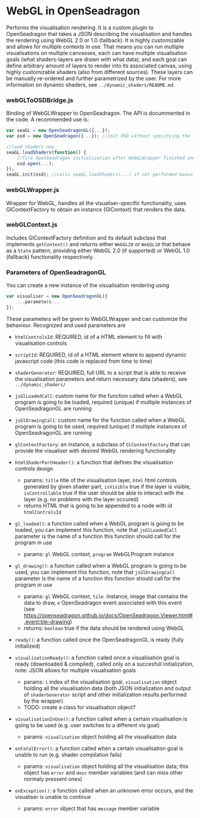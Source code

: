# WebGL in OpenSeadragon
Performs the visualisation rendering. It is a custom plugin to OpenSeadragon that takes a JSON describing the visualisation and handles the rendering using WebGL 2.0 or 1.0 (fallback). It is highly customizable and allows for multiple contexts in use.
That means you can run multiple visualisations on multiple canvasses, each can have multiple visualisation goals (what shaders-layers are drawn with what data); and each goal can define arbitrary amount of layers to render
into its associated canvas, using highly customizable shaders (also from different sources). These layers can be manually re-ordered and further parametrized by the user. For more information on dynamic shaders, see `../dynamic_shaders/README.md`.

### webGLToOSDBridge.js
Binding of WebGLWrapper to OpenSeadragon. The API is docummented in the code. A recommended use is:
```js
var seaGL = new OpenSeadragonGL({...});
var osd = new OpenSeadragon({...}); //init OSD without specifying the TileSources to load - delay the initialization

//load shaders now
seaGL.loadShaders(function() {
    //fire OpenSeadragon initialization after WebGLWrapper finished and the rendering can begin
    osd.open(...);
});
seaGL.init(osd); //calls seaGL.loadShaders(...) if not performed manually
```

### webGLWrapper.js
Wrapper for WebGL, handles all the visualiser-specific functionality, uses GlContextFactory to obtain an instance (GlContext) that renders the data.

### webGLContext.js
Includes GlContextFactory definition and its default subclass that implements `getContext()` and returns either `WebGL20` or `WebGL10` that behave as a `State` pattern, providing either WebGL 2.0 (if supported) or WebGL 1.0 (fallback) functionality respectively.

### Parameters of OpenSeadragonGL
You can create a new instance of the visualisation rendering using
```js
var visualiser = new OpenSeadragonGL({
    ...parameters...
});
```
These parameters will be given to WebGLWrapper and can customize the behaviour. Recognized and used parameters are

- `htmlControlsId`: REQUIRED, id of a HTML element to fill with visualisation controls
- `scriptId`:  REQUIRED, id of a HTML element where to append dynamic javascript code (this code is replaced from time to time)
- `shaderGenerator`: REQUIRED, full URL to a script that is able to receive the visualisation parameters and return necessary data (shaders), see `../dynamic_shaders/`
- `jsGlLoadedCall`: custom name for the function called when a WebGL program is going to be loaded, required (unique) if multiple instances of OpenSeadragonGL are running
- `jsGlDrawingCall`: custom name for the function called when a WebGL program is going to be used, required (unique) if multiple instances of OpenSeadragonGL are running
- `glContextFactory`: an instance, a subclass of `GlContextFactory` that can provide the visualiser with desired WebGL rendering functionality 

- `htmlShaderPartHeader()`: a function that defines the visualisation controls design
    - params: `title` title of the visualisation layer, `html` html controls generated by given shader part, `isVisible` true if the layer is visible,  `isControllable` true if the user should be able to interact with the layer (e.g. no problems with the layer occured)
    - returns HTML that is going to be appended to a node with id `htmlControlsId` 
- `gl_loaded()`: a function called when a WebGL program is going to be loaded, you can implement this function, note that `jsGlLoadedCall` parameter is the name of a function this function should call for the program in use
    - params: `gl` WebGL context, `program` WebGLProgram instance
- `gl_drawing()`: a function called when a WebGL program is going to be used, you can implement this function, note that `jsGlDrawingCall` parameter is the name of a function this function should call for the program in use
    - params: `gl` WebGL context, `tile` <img> instance, image that contains the data to draw, `e` OpenSeadragon event associated with this event (see https://openseadragon.github.io/docs/OpenSeadragon.Viewer.html#.event:tile-drawing)
    - returns: `boolean` true if the data should be rendered using WebGL
- `ready()`: a function called once the OpenSeadragonGL is ready (fully initialized)
- `visualisationReady()`: a function called once a visualisation goal is ready (downloaded & compiled), called only on a succesfull initialization, note: JSON allows for multiple visualisation goals
    - params: `i` index of the visualisation goal, `visualisation` object holding all the visualisation data (both JSON initialization and output of `shaderGenerator` script and other initialization results performed by the wrapper)
    - TODO: create a class for visualisation object?
- `visualisationInUse()`: a function called when a certain visualisation is going to be used (e.g. user switches to a different vis goal)
    - params: `visualisation` object holding all the visualisation data
- `onFatalError()`: a function called when a certain visualisation goal is unable to run (e.g. shader compilation fails)
    - params: `visualisation` object holding all the visualisation data; this object has `error` and `desc` member variables (and can miss other normaly pressent ones)
- `onException()`: a function called when an unknown error occurs, and the visualiser is unable to continue
    - params: `error` object that has `message`  member variable
